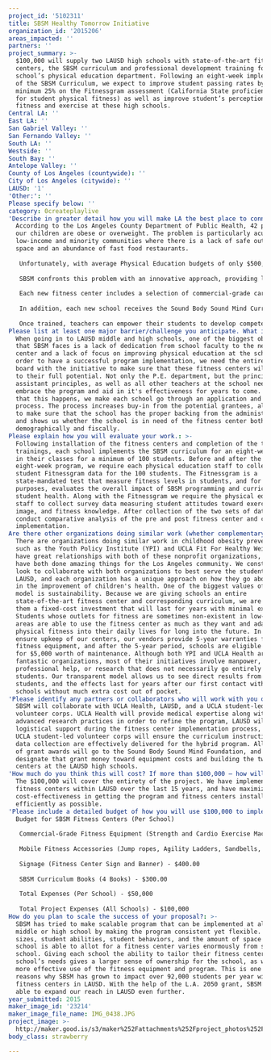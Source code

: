 ```yaml
---
project_id: '5102311'
title: SBSM Healthy Tomorrow Initiative
organization_id: '2015206'
areas_impacted: ''
partners: ''
project_summary: >-
  $100,000 will supply two LAUSD high schools with state-of-the-art fitness
  centers, the SBSM curriculum and professional development training for the
  school’s physical education department. Following an eight-week implementation
  of the SBSM Curriculum, we expect to improve student passing rates by a
  minimum 25% on the Fitnessgram assessment (California State proficiency test
  for student physical fitness) as well as improve student’s perception of
  fitness and exercise at these high schools.
Central LA: ''
East LA: ''
San Gabriel Valley: ''
San Fernando Valley: ''
South LA: ''
Westside: ''
South Bay: ''
Antelope Valley: ''
County of Los Angeles (countywide): ''
City of Los Angeles (citywide): ''
LAUSD: '1'
'Other:': ''
Please specify below: ''
category: 0createplaylive
'Describe in greater detail how you will make LA the best place to connect:': >-
  According to the Los Angeles County Department of Public Health, 42 percent of
  our children are obese or overweight. The problem is particularly acute in
  low-income and minority communities where there is a lack of safe outdoor play
  space and an abundance of fast food restaurants.
   
   Unfortunately, with average Physical Education budgets of only $500, LAUSD schools are rarely able to compensate for the recreational and fitness resources their neighborhoods lack. In fact, according to the Robert Wood Johnson Foundation, the most frequently cited barriers to physical activity opportunities for students are resources, time, and staff capacity. There are 350 middle and high schools in LAUSD, of which SBSM currently serves 95. This leaves over 200 schools in our local district alone without effective physical fitness resources.
   
   SBSM confronts this problem with an innovative approach, providing low-income schools in need of fitness resources with a comprehensive physical education package to promote the lifelong values of exercise and active living. A grant from L.A. 2050 will help supply two LAUSD high schools with state-of-the-art fitness centers, the SBSM Curriculum, and professional development training for the school’s physical education department.
   
   Each new fitness center includes a selection of commercial-grade cardiovascular equipment (ellipticals, hybrid cycles, spin bikes and arm cycles), strength training equipment (weights and strength machines), and mobile equipment such as jump ropes and agility ladders. 
   
   In addition, each new school receives the Sound Body Sound Mind Curriculum and professional development training. The Sound Body Sound Mind Curriculum is an evidence-based instructional program combining circuit training, the fundamentals of movement, and methodologies for motivating students. The Curriculum provides 36 age-appropriate lessons that are structured yet flexible, and also discusses the research and theories that inform them.
   
   Once trained, teachers can empower their students to develop competence and confidence in a variety of fitness activities. Furthermore, students can incorporate these lessons outside of school, thus enabling them to maintain fit and healthy lifestyles into adulthood.
Please list at least one major barrier/challenge you anticipate. What is your strategy for overcoming these obstacles?: >-
  When going in to LAUSD middle and high schools, one of the biggest obstacles
  that SBSM faces is a lack of dedication from school faculty to the new fitness
  center and a lack of focus on improving physical education at the school. In
  order to have a successful program implementation, we need the entire staff on
  board with the initiative to make sure that these fitness centers will be used
  to their full potential. Not only the P.E. department, but the principle,
  assistant principles, as well as all other teachers at the school need to
  embrace the program and aid in it's effectiveness for years to come. To ensure
  that this happens, we make each school go through an application and interview
  process. The process increases buy-in from the potential grantees, allows us
  to make sure that the school has the proper backing from the administration,
  and shows us whether the school is in need of the fitness center both
  demographically and fiscally.
Please explain how you will evaluate your work.: >-
  Following installation of the fitness centers and completion of the teacher
  trainings, each school implements the SBSM curriculum for an eight-week period
  in their classes for a minimum of 100 students. Before and after the
  eight-week program, we require each physical education staff to collect
  student Fitnessgram data for the 100 students. The Fitnessgram is a
  state-mandated test that measure fitness levels in students, and for our
  purposes, evaluates the overall impact of SBSM programming and curriculum on
  student health. Along with the Fitnessgram we require the physical education
  staff to collect survey data measuring student attitudes toward exercise, body
  image, and fitness knowledge. After collection of the two sets of data, we
  conduct comparative analysis of the pre and post fitness center and curriculum
  implementation.
Are there other organizations doing similar work (whether complementary or competitive)? What is unique about your proposed approach?: >-
  There are organizations doing similar work in childhood obesity prevention
  such as the Youth Policy Institute (YPI) and UCLA Fit For Healthy Weight. We
  have great relationships with both of these nonprofit organizations, and they
  have both done amazing things for the Los Angeles community. We constantly
  look to collaborate with both organizations to best serve the students of
  LAUSD, and each organization has a unique approach on how they go about aiding
  in the improvement of children's health. One of the biggest values of SBSM's
  model is sustainability. Because we are giving schools an entire
  state-of-the-art fitness center and corresponding curriculum, we are giving
  them a fixed-cost investment that will last for years with minimal extra cost.
  Students whose outlets for fitness are sometimes non-existent in low-income
  areas are able to use the fitness center as much as they want and adapt
  physical fitness into their daily lives for long into the future. In order to
  ensure upkeep of our centers, our vendors provide 5-year warranties for all
  fitness equipment, and after the 5-year period, schools are eligible to apply
  for $5,000 worth of maintenance. Although both YPI and UCLA Health are both
  fantastic organizations, most of their initiatives involve manpower, onsite
  professional help, or research that does not necessarily go entirely to
  students. Our transparent model allows us to see direct results from our
  students, and the effects last for years after our first contact with the
  schools without much extra cost out of pocket.
'Please identify any partners or collaborators who will work with you on this project. How much of the $100,000 grant award will each partner receive?': >-
  SBSM will collaborate with UCLA Health, LAUSD, and a UCLA student-led
  volunteer corps. UCLA Health will provide medical expertise along with
  advanced research practices in order to refine the program, LAUSD will provide
  logistical support during the fitness center implementation process, and the
  UCLA student-led volunteer corps will ensure the curriculum instruction and
  data collection are effectively delivered for the hybrid program. All $100,000
  of grant awards will go to the Sound Body Sound Mind Foundation, and we will
  designate that grant money toward equipment costs and building the two fitness
  centers at the LAUSD high schools.
'How much do you think this will cost? If more than $100,000 – how will you cover the additional costs?': >-
  The $100,000 will cover the entirety of the project. We have implemented 95
  fitness centers within LAUSD over the last 15 years, and have maximized our
  cost-effectiveness in getting the program and fitness centers installed as
  efficiently as possible.
'Please include a detailed budget of how you will use $100,000 to implement this project.': |-
  Budget for SBSM Fitness Centers (Per School)
   
   Commercial-Grade Fitness Equipment (Strength and Cardio Exercise Machines) - $45,800.00
   
   Mobile Fitness Accessories (Jump ropes, Agility Ladders, Sandbells, Balls, etc.) - $3,500
   
   Signage (Fitness Center Sign and Banner) - $400.00
   
   SBSM Curriculum Books (4 Books) - $300.00
   
   Total Expenses (Per School) - $50,000
   
   Total Project Expenses (All Schools) - $100,000
How do you plan to scale the success of your proposal?: >-
  SBSM has tried to make scalable program that can be implemented at almost any
  middle or high school by making the program consistent yet flexible. Class
  sizes, student abilities, student behaviors, and the amount of space that a
  school is able to allot for a fitness center varies enormously from school to
  school. Giving each school the ability to tailor their fitness center to the
  school’s needs gives a larger sense of ownership for the school, as well as a
  more effective use of the fitness equipment and program. This is one of the
  reasons why SBSM has grown to impact over 92,000 students per year with our 95
  fitness centers in LAUSD. With the help of the L.A. 2050 grant, SBSM will be
  able to expand our reach in LAUSD even further.
year_submitted: 2015
maker_image_id: '23214'
maker_image_file_name: IMG_0438.JPG
project_image: >-
  http://maker.good.is/s3/maker%252Fattachments%252Fproject_photos%252Fimages%252F23214%252Fdisplay%252FIMG_0438.JPG=c570x385
body_class: strawberry

---
```


